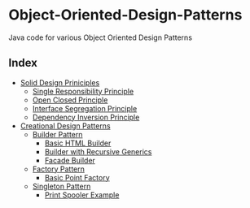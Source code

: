 # Object-Oriented-Design-Patterns
Java code for various Object Oriented Design Patterns

## Index

* [Solid Design Priniciples](https://github.com/varunu28/Object-Oriented-Design-Patterns/tree/master/src/solid)
    * [Single Responsibility Principle](https://github.com/varunu28/Object-Oriented-Design-Patterns/tree/master/src/solid/srp)
    * [Open Closed Principle](https://github.com/varunu28/Object-Oriented-Design-Patterns/tree/master/src/solid/ocp)
    * [Interface Segregation Principle](https://github.com/varunu28/Object-Oriented-Design-Patterns/tree/master/src/solid/isp)
    * [Dependency Inversion Principle](https://github.com/varunu28/Object-Oriented-Design-Patterns/tree/master/src/solid/dip)
* [Creational Design Patterns]()
    * [Builder Pattern](https://github.com/varunu28/Object-Oriented-Design-Patterns/tree/master/src/creational/builder)
        * [Basic HTML Builder](https://github.com/varunu28/Object-Oriented-Design-Patterns/tree/master/src/creational/builder/htmlbuilder)
        * [Builder with Recursive Generics](https://github.com/varunu28/Object-Oriented-Design-Patterns/tree/master/src/creational/builder/recursivegenerics)
        * [Facade Builder](https://github.com/varunu28/Object-Oriented-Design-Patterns/tree/master/src/creational/builder/facadebuilder)
    * [Factory Pattern](https://github.com/varunu28/Object-Oriented-Design-Patterns/tree/master/src/creational/factory)
        * [Basic Point Factory](https://github.com/varunu28/Object-Oriented-Design-Patterns/tree/master/src/creational/factory/basicpointfactory)
    * [Singleton Pattern](https://github.com/varunu28/Object-Oriented-Design-Patterns/tree/master/src/creational/singleton)
        * [Print Spooler Example](https://github.com/varunu28/Object-Oriented-Design-Patterns/tree/master/src/creational/factory/printspoolerexample)
         
        